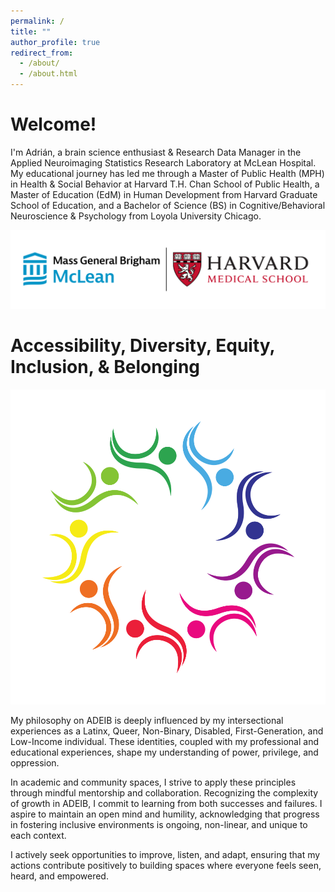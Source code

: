 ```yaml
---
permalink: /
title: ""
author_profile: true
redirect_from: 
  - /about/
  - /about.html
---
```


**Welcome!**
=====
I'm Adrián, a brain science enthusiast & Research Data Manager in the Applied Neuroimaging Statistics Research Laboratory at McLean Hospital. My educational journey has led me through a Master of Public Health (MPH) in Health & Social Behavior at Harvard T.H. Chan School of Public Health, a Master of Education (EdM) in Human Development from Harvard Graduate School of Education, and a Bachelor of Science (BS) in Cognitive/Behavioral Neuroscience & Psychology from Loyola University Chicago.
<p align="center">
  <img src="/images/McLean-Harvard Banner.svg">
</p>

**Accessibility, Diversity, Equity, Inclusion, & Belonging**
=====
<p align="center">
  <img src="/images/ADEIB.svg">
</p>
My philosophy on ADEIB is deeply influenced by my intersectional experiences as a Latinx, Queer, Non-Binary, Disabled, First-Generation, and Low-Income individual. These identities, coupled with my professional and educational experiences, shape my understanding of power, privilege, and oppression.

In academic and community spaces, I strive to apply these principles through mindful mentorship and collaboration. Recognizing the complexity of growth in ADEIB, I commit to learning from both successes and failures. I aspire to maintain an open mind and humility, acknowledging that progress in fostering inclusive environments is ongoing, non-linear, and unique to each context.

I actively seek opportunities to improve, listen, and adapt, ensuring that my actions contribute positively to building spaces where everyone feels seen, heard, and empowered.
